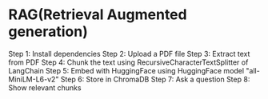 # RAG(Retrieval Augmented generation)
Step 1: Install dependencies
Step 2: Upload a PDF file
Step 3: Extract text from PDF
Step 4: Chunk the text using RecursiveCharacterTextSplitter of LangChain
Step 5: Embed with HuggingFace using HuggingFace model "all-MiniLM-L6-v2"
Step 6: Store in ChromaDB
Step 7: Ask a question
Step 8: Show relevant chunks

